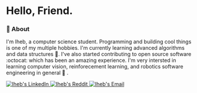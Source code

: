 # Hello, Friend.

### :boy: About 

I'm Iheb, a computer science student. Programming and building cool things is one of my multiple hobbies.
I'm currently learning advanced algorithms and data structures :floppy_disk:. I've also started contributing to open source software :octocat: which has been an amazing experience.
I'm very intersted in learning computer vision, reinforecement learning, and robotics software engineering in general :robot: .

<a href="https://www.linkedin.com/in/iheb-haboubi/">
  <img alt="Iheb's LinkedIn" src="https://img.shields.io/badge/LinkedIn-%230077B5.svg?&style=for-the-badge&logo=linkedin&logoColor=white"/>
</a>
                                                                                                                                                                                  
<a href="https://www.reddit.com/user/iheb-haboubi">
  <img alt="Iheb's Reddit" src="https://img.shields.io/badge/Reddit-%23FF4500.svg?&style=for-the-badge&logo=reddit&logoColor=white"/>
</a>

<a href="mailto:iheb.haboubi56@gmail.com">
  <img alt="Iheb's Email" src="https://img.shields.io/badge/-iheb.haboubi56@gmail.com-c14438?&style=flat-square&logo=gmail&logoColor=white"/>
</a>
